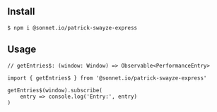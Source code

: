 ## Install

    $ npm i @sonnet.io/patrick-swayze-express

## Usage

    // getEntries$: (window: Window) => Observable<PerformanceEntry>

    import { getEntries$ } from '@sonnet.io/patrick-swayze-express'

    getEntries$(window).subscribe(
        entry => console.log('Entry:', entry)
    )
